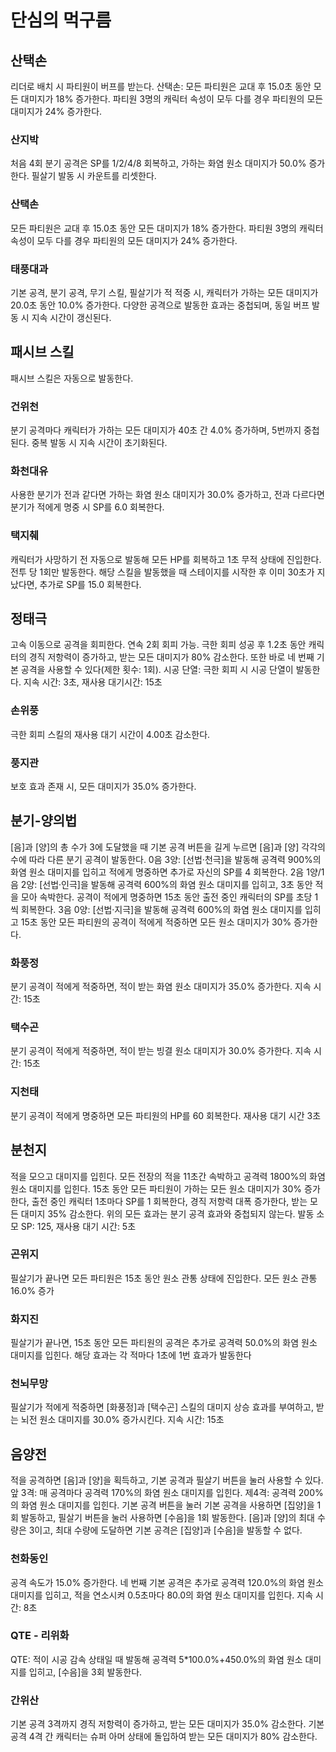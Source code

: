 # 단심의 먹구름

## 산택손

리더로 배치 시 파티원이 버프를 받는다.
산택손: 모든 파티원은 교대 후 15.0초 동안 모든 대미지가 18% 증가한다. 파티원 3명의 캐릭터 속성이 모두 다를 경우 파티원의 모든 대미지가 24% 증가한다.

### 산지박

처음 4회 분기 공격은 SP를 1/2/4/8 회복하고, 가하는 화염 원소 대미지가 50.0% 증가한다. 필살기 발동 시 카운트를 리셋한다.

### 산택손

모든 파티원은 교대 후 15.0초 동안 모든 대미지가 18% 증가한다. 파티원 3명의 캐릭터 속성이 모두 다를 경우 파티원의 모든 대미지가 24% 증가한다.

### 태풍대과

기본 공격, 분기 공격, 무기 스킬, 필살기가 적 적중 시, 캐릭터가 가하는 모든 대미지가 20.0초 동안 10.0% 증가한다. 다양한 공격으로 발동한 효과는 중첩되며, 동일 버프 발동 시 지속 시간이 갱신된다.

## 패시브 스킬

패시브 스킬은 자동으로 발동한다.

### 건위천

분기 공격마다 캐릭터가 가하는 모든 대미지가 40초 간 4.0% 증가하며, 5번까지 중첩된다. 중복 발동 시 지속 시간이 초기화된다.

### 화천대유

사용한 분기가 전과 같다면 가하는 화염 원소 대미지가 30.0% 증가하고, 전과 다르다면 분기가 적에게 명중 시 SP를 6.0 회복한다.

### 택지췌

캐릭터가 사망하기 전 자동으로 발동해 모든 HP를 회복하고 1초 무적 상태에 진입한다. 전투 당 1회만 발동한다. 해당 스킬을 발동했을 때 스테이지를 시작한 후 이미 30초가 지났다면, 추가로 SP를 15.0 회복한다.

## 정태극

고속 이동으로 공격을 회피한다. 연속 2회 회피 가능.
극한 회피 성공 후 1.2초 동안 캐릭터의 경직 저항력이 증가하고, 받는 모든 대미지가 80% 감소한다. 또한 바로 네 번째 기본 공격을 사용할 수 있다(제한 횟수: 1회).
시공 단열: 극한 회피 시 시공 단열이 발동한다. 지속 시간: 3초, 재사용 대기시간: 15초

### 손위풍

극한 회피 스킬의 재사용 대기 시간이 4.00초 감소한다.

### 풍지관

보호 효과 존재 시, 모든 대미지가 35.0% 증가한다.

## 분기-양의법

[음]과 [양]의 총 수가 3에 도달했을 때 기본 공격 버튼을 길게 누르면 [음]과 [양] 각각의 수에 따라 다른 분기 공격이 발동한다.
0음 3양: [선법·천극]을 발동해 공격력 900%의 화염 원소 대미지를 입히고 적에게 명중하면 추가로 자신의 SP를 4 회복한다.
2음 1양/1음 2양: [선법·인극]을 발동해 공격력 600%의 화염 원소 대미지를 입히고, 3초 동안 적을 모아 속박한다. 공격이 적에게 명중하면 15초 동안 출전 중인 캐릭터의 SP를 초당 1씩 회복한다.
3음 0양: [선법·지극]을 발동해 공격력 600%의 화염 원소 대미지를 입히고 15초 동안 모든 파티원의 공격이 적에게 적중하면 모든 원소 대미지가 30% 증가한다.

### 화풍정

분기 공격이 적에게 적중하면, 적이 받는 화염 원소 대미지가 35.0% 증가한다. 지속 시간: 15초

### 택수곤

분기 공격이 적에게 적중하면, 적이 받는 빙결 원소 대미지가 30.0% 증가한다. 지속 시간: 15초

### 지천태

분기 공격이 적에게 명중하면 모든 파티원의 HP를 60 회복한다. 재사용 대기 시간 3초

## 분천지

적을 모으고 대미지를 입힌다.
모든 전장의 적을 11초간 속박하고 공격력 1800%의 화염 원소 대미지를 입힌다. 15초 동안 모든 파티원이 가하는 모든 원소 대미지가 30% 증가한다, 출전 중인 캐릭터 1초마다 SP를 1 회복한다, 경직 저항력 대폭 증가한다, 받는 모든 대미지 35% 감소한다. 위의 모든 효과는 분기 공격 효과와 중첩되지 않는다.
발동 소모 SP: 125, 재사용 대기 시간: 5초

### 곤위지

필살기가 끝나면 모든 파티원은 15초 동안 원소 관통 상태에 진입한다. 모든 원소 관통 16.0% 증가

### 화지진

필살기가 끝나면, 15초 동안 모든 파티원의 공격은 추가로 공격력 50.0%의 화염 원소 대미지를 입힌다. 해당 효과는 각 적마다 1초에 1번 효과가 발동한다

### 천뇌무망

필살기가 적에게 적중하면 [화풍정]과 [택수곤] 스킬의 대미지 상승 효과를 부여하고, 받는 뇌전 원소 대미지를 30.0% 증가시킨다. 지속 시간: 15초

## 음양전

적을 공격하면 [음]과 [양]을 획득하고, 기본 공격과 필살기 버튼을 눌러 사용할 수 있다.
앞 3격: 매 공격마다 공격력 170%의 화염 원소 대미지를 입힌다.
제4격: 공격력 200%의 화염 원소 대미지를 입힌다.
기본 공격 버튼을 눌러 기본 공격을 사용하면 [집양]을 1회 발동하고, 필살기 버튼을 눌러 사용하면 [수음]을 1회 발동한다. [음]과 [양]의 최대 수량은 3이고, 최대 수량에 도달하면 기본 공격은 [집양]과 [수음]을 발동할 수 없다.

### 천화동인

공격 속도가 15.0% 증가한다. 네 번째 기본 공격은 추가로 공격력 120.0%의 화염 원소 대미지를 입히고, 적을 연소시켜 0.5초마다 80.0의 화염 원소 대미지를 입힌다. 지속 시간: 8초

### QTE - 리위화

QTE: 적이 시공 감속 상태일 때 발동해 공격력 5\*100.0%+450.0%의 화염 원소 대미지를 입히고, [수음]을 3회 발동한다.

### 간위산

기본 공격 3격까지 경직 저항력이 증가하고, 받는 모든 대미지가 35.0% 감소한다. 기본 공격 4격 간 캐릭터는 슈퍼 아머 상태에 돌입하여 받는 모든 대미지가 80% 감소한다.
